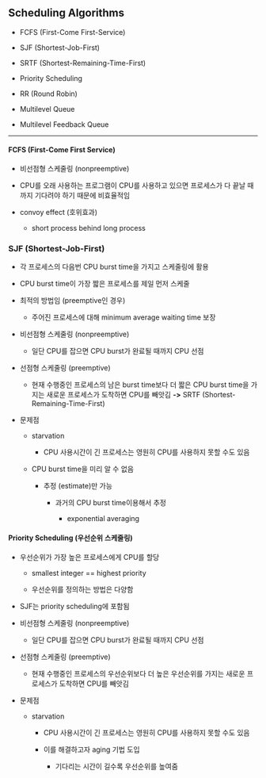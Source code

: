 ## Scheduling Algorithms

- FCFS (First-Come First-Service)

- SJF (Shortest-Job-First)

- SRTF (Shortest-Remaining-Time-First)

- Priority Scheduling

- RR (Round Robin)

- Multilevel Queue

- Multilevel Feedback Queue

---

#### FCFS (First-Come First Service)

- 비선점형 스케줄링 (nonpreemptive)

- CPU를 오래 사용하는 프로그램이 CPU를 사용하고 있으면 프로세스가 다 끝날 때까지 기다려야 하기 때문에 비효율적임

- convoy effect (호위효과)
  
  - short process behind long process

### SJF (Shortest-Job-First)

- 각 프로세스의 다음번 CPU burst time을 가지고 스케줄링에 활용

- CPU burst time이 가장 짧은 프로세스를 제일 먼저 스케줄

- 최적의 방법임 (preemptive인 경우)
  
  - 주어진 프로세스에 대해 minimum average waiting time 보장

- 비선점형 스케줄링 (nonpreemptive)
  
  - 일단 CPU를 잡으면 CPU burst가 완료될 때까지 CPU 선점

- 선점형 스케줄링 (preemptive)
  
  - 현재 수행중인 프로세스의 남은 burst time보다 더 짧은 CPU burst time을 가지는 새로운 프로세스가 도착하면 CPU를 빼앗김 **->** SRTF (Shortest-Remaining-Time-First)

- 문제점
  
  - starvation
    
    - CPU 사용시간이 긴 프로세스는 영원히 CPU를 사용하지 못할 수도 있음
  
  - CPU burst time을 미리 알 수 없음
    
    - 추정 (estimate)만 가능
      
      - 과거의 CPU burst time이용해서 추정
        
        - exponential averaging

#### Priority Scheduling (우선순위 스케줄링)

- 우선순위가 가장 높은 프로세스에게 CPU를 할당
  
  - smallest integer == highest priority
  
  - 우선순위를 정의하는 방법은 다양함

- SJF는 priority scheduling에 포함됨

- 비선점형 스케줄링 (nonpreemptive)
  
  - 일단 CPU를 잡으면 CPU burst가 완료될 때까지 CPU 선점

- 선점형 스케줄링 (preemptive)
  
  - 현재 수행중인 프로세스의 우선순위보다 더 높은 우선순위를 가지는 새로운 프로세스가 도착하면 CPU를 빼앗김

- 문제점
  
  - starvation
    
    - CPU 사용시간이 긴 프로세스는 영원히 CPU를 사용하지 못할 수도 있음
    
    - 이를 해결하고자 aging 기법 도입
      
      - 기다리는 시간이 길수록 우선순위를 높여줌